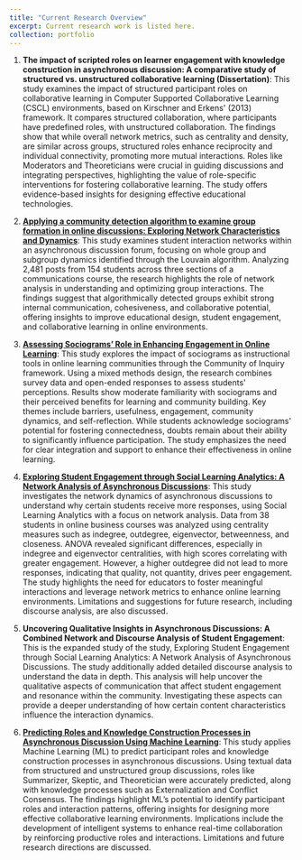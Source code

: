 ```yaml
---
title: "Current Research Overview"
excerpt: Current research work is listed here.
collection: portfolio
---
```




1. **The impact of scripted roles on learner engagement with knowledge construction in asynchronous discussion: A comparative study of structured vs. unstructured collaborative learning (Dissertation)**: This study examines the impact of structured participant roles on collaborative learning in Computer Supported Collaborative Learning (CSCL) environments, based on Kirschner and Erkens' (2013) framework. It compares structured collaboration, where participants have predefined roles, with unstructured collaboration. The findings show that while overall network metrics, such as centrality and density, are similar across groups, structured roles enhance reciprocity and individual connectivity, promoting more mutual interactions. Roles like Moderators and Theoreticians were crucial in guiding discussions and integrating perspectives, highlighting the value of role-specific interventions for fostering collaborative learning. The study offers evidence-based insights for designing effective educational technologies.

2. [**Applying a community detection algorithm to examine group formation in online discussions: Exploring Network Characteristics and Dynamics**](https://mlee010.github.io/MinkyungLee/files/Louvain_algorithm_24Fall.pdf): This study examines student interaction networks within an asynchronous discussion forum, focusing on whole group and subgroup dynamics identified through the Louvain algorithm. Analyzing 2,481 posts from 154 students across three sections of a communications course, the research highlights the role of network analysis in understanding and optimizing group interactions. The findings suggest that algorithmically detected groups exhibit strong internal communication, cohesiveness, and collaborative potential, offering insights to improve educational design, student engagement, and collaborative learning in online environments.

3. [**Assessing Sociograms’ Role in Enhancing Engagement in Online Learning**](https://mlee010.github.io/MinkyungLee/files/Sociogram_24FAll.pdf): This study explores the impact of sociograms as instructional tools in online learning communities through the Community of Inquiry framework. Using a mixed methods design, the research combines survey data and open-ended responses to assess students' perceptions. Results show moderate familiarity with sociograms and their perceived benefits for learning and community building. Key themes include barriers, usefulness, engagement, community dynamics, and self-reflection. While students acknowledge sociograms' potential for fostering connectedness, doubts remain about their ability to significantly influence participation. The study emphasizes the need for clear integration and support to enhance their effectiveness in online learning.

4. [**Exploring Student Engagement through Social Learning Analytics: A Network Analysis of Asynchronous Discussions**](https://mlee010.github.io/MinkyungLee/files/network_interaction_24Fall.pdf): This study investigates the network dynamics of asynchronous discussions to understand why certain students receive more responses, using Social Learning Analytics with a focus on network analysis. Data from 38 students in online business courses was analyzed using centrality measures such as indegree, outdegree, eigenvector, betweenness, and closeness. ANOVA revealed significant differences, especially in indegree and eigenvector centralities, with high scores correlating with greater engagement. However, a higher outdegree did not lead to more responses, indicating that quality, not quantity, drives peer engagement. The study highlights the need for educators to foster meaningful interactions and leverage network metrics to enhance online learning environments. Limitations and suggestions for future research, including discourse analysis, are also discussed.

5. **Uncovering Qualitative Insights in Asynchronous Discussions: A Combined Network and Discourse Analysis of Student Engagement**: This is the expanded study of the study, Exploring Student Engagement through Social Learning Analytics: A Network Analysis of Asynchronous Discussions. The study additionally added detailed discourse analysis to understand the data in depth. This analysis will help uncover the qualitative aspects of communication that affect student engagement and resonance within the community. Investigating these aspects can provide a deeper understanding of how certain content characteristics influence the interaction dynamics.
  
6. [**Predicting Roles and Knowledge Construction Processes in Asynchronous Discussion Using
Machine Learning**](https://mlee010.github.io/MinkyungLee/files/MachineL_AERA25_24Fall.pdf): This study applies Machine Learning (ML) to predict participant roles and knowledge construction processes in asynchronous discussions. Using textual data from structured and unstructured group discussions, roles like Summarizer, Skeptic, and Theoretician were accurately predicted, along with knowledge processes such as Externalization and Conflict Consensus. The findings highlight ML’s potential to identify participant roles and interaction patterns, offering insights for designing more effective collaborative learning environments. Implications include the development of intelligent systems to enhance real-time collaboration by reinforcing productive roles and interactions. Limitations and future research directions are discussed.




